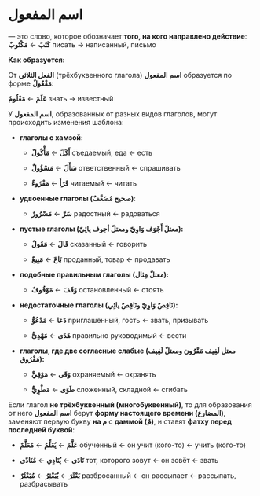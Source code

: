 ﻿# اسم المفعول

— это слово, которое обозначает **того, на кого направлено действие**:
**كَتَبَ** ← **مَكْتُوبٌ**
писать → написанный, письмо

**Как образуется:**

От **الفعل الثلاثي** (трёхбуквенного глагола) **اسم المفعول** образуется по форме **مَفْعُولٌ**:

**عَلَمَ** ← **مَعْلُومٌ**
знать → известный

У **اسم المفعول**, образованных от разных видов глаголов, могут происходить изменения шаблона:

- **глаголы с хамзой:**

	- **أَكَلَ**  ← **مَأْكُولٌ**
съедаемый, еда  ← есть  

	- **سَأَلَ**  ← **مَسْؤُولٌ**
ответственный  ← спрашивать  

	- **قَرَأَ**  ← **مَقْرُوءٌ**
читаемый  ← читать


- **удвоенные глаголы (صحيح مُضَعَّفٌ)**:

	- **سَرَّ**  ← **مَسْرُورٌ**
радостный  ← радоваться  


- **пустые глаголы (معتلّ أَجْوَف وَاوِيّ ومعتلّ أجوف يائِيّ):**

	- **قَالَ**  ← **مَقُولٌ**
сказанный  ← говорить  

	- **بَاعَ**  ← **مَبِيعٌ**
проданный, товар ← продавать  

- **подобные правильным глаголы (معتلّ مِثال):**
	- **وَقَفَ**  ← **مَوْقُوفٌ**
остановленный  ← стоять  

- **недостаточные глаголы (نَاقِصٌ وَاوِيّ ونَاقِصٌ يائِي):**
	- **دَعَا**  ← **مَدْعُوٌّ**
приглашённый, гость  ← звать, призывать

	- **هَدَى**  ← **مَهْدِىٌّ**
правильно руководимый  ← вести  

- **глаголы, где две согласные слабые (معتل لَفِيف مَقْرُون ومعتلّ لَفِيف مَفْرُوق):**

	- **ٌوَقَى**  ← **مَوْقِيّ**
охраняемый ← охранять  

	- **طَوَى**  ← **مَطْوِيٌّ**
сложенный, складной  ← сгибать  

Если глагол **не трёхбуквенный (многобуквенный)**, то для образования от него **اسم المفعول**  берут **форму настоящего времени (المضارع)**,  заменяют первую букву **на م** с **даммой (مُ)**,  и ставят **фатху перед последней буквой**:

- **عَلَّمَ**  ← **يُعَلِّمُ** ← **مُعَلَّمٌ**
обученный ← он учит (кого-то)  ← учить (кого-то)  

- **نَادَى**  ← **يُنَادِي** ← **مُنَادًى**
тот, которого зовут ← он зовёт  ← звать

- **بَعْثَرَ**  ← **يُبَعْثِرُ** ← **مُبَعْثَرٌ**
разбросанный ← он рассыпает  ← рассыпать, разбрасывать


